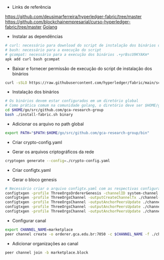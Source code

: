 - Links de referência

https://github.com/deusimarferreira/hyperledger-fabric/tree/master
https://github.com/blockchainempresarial/curso-hyperledger-fabric/tree/master
[Golang](https://hub.docker.com/_/golang)

- Instalar as dependências
```sh
# curl: necessário para download do script de instalação dos binários de Hyperledger Fabric
# bash: necessário para a execução do script
# gcompat: necessário para a execução dos binários .+yrBscU9KYAKm*
apk add curl bash gcompat
```

- Baixar e fornecer permissão de execução do script de instalação dos binários
```sh
curl -sSLO https://raw.githubusercontent.com/hyperledger/fabric/main/scripts/install-fabric.sh && chmod +x install-fabric.sh
```

- Instalação dos binários
```sh
# Os binários devem estar configurados em um diretório global
# Como prática comum na comunidade golang, o diretório deve ser $HOME/go/src/github.com/<id do repositório no github>
cd $HOME/go/src/github.com/gca-research-group
bash ./install-fabric.sh binary
```

- Adicionar os arquivo no path global
```sh
export PATH="$PATH:$HOME/go/src/github.com/gca-research-group/bin"
```

- Criar crypto-config.yaml

- Gerar os arquivos criptográficos da rede
```sh
cryptogen generate --config=./crypto-config.yaml
```

- Criar configtx.yaml

- Gerar o bloco genesis
```sh
# Necessário criar o arquivo configtx.yaml com as respectivas configurações
configtxgen -profile ThreeOrgsOrdererGenesis -channelID system-channel -outputBlock ./channel-artifacts/genesis.block
configtxgen -profile ThreeOrgsChannel -outputCreateChannelTx ./channel-artifacts/channel.tx -channelID marketplace
configtxgen -profile ThreeOrgsChannel -outputAnchorPeersUpdate ./channel-artifacts/Org1MSPanchors.tx -channelID marketplace -asOrg Org1MSP
configtxgen -profile ThreeOrgsChannel -outputAnchorPeersUpdate ./channel-artifacts/Org2MSPanchors.tx -channelID marketplace -asOrg Org2MSP
configtxgen -profile ThreeOrgsChannel -outputAnchorPeersUpdate ./channel-artifacts/Org3MSPanchors.tx -channelID marketplace -asOrg Org3MSP
```

- Configurar canal
```sh
export CHANNEL_NAME=marketplace
peer channel create -o orderer.gca.edu.br:7050 -c $CHANNEL_NAME -f ./channel-artifacts/channel.tx --tls true --cafile /opt/gopath/src/github.com/hyperledger/fabric/peer/crypto/ordererOrganizations/gca.edu.br/orderers/orderer.gca.edu.br/msp/tlscacerts/tlsca.gca.edu.br-cert.pem
```

- Adicionar organizações ao canal
```sh
peer channel join -b marketplace.block
```